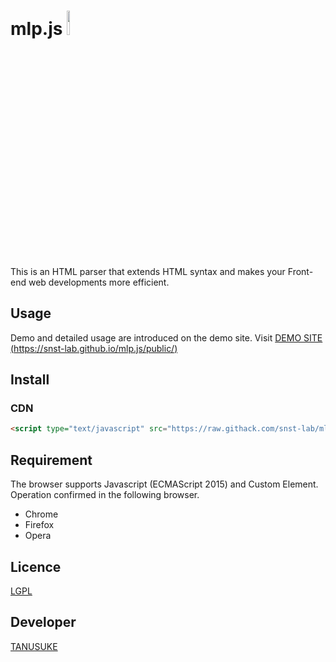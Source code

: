 mlp.js
<a href="https://snst-lab.github.io/mlp.js/public/"><img src="https://snst-lab.github.io/mlp.js/public/img/melonpan.gif" width="10%"></a>
====
This is an HTML parser that extends HTML syntax and makes your Front-end web developments more efficient.  
 
## Usage
Demo and detailed usage are introduced on the demo site.
Visit [DEMO SITE (https://snst-lab.github.io/mlp.js/public/)](https://snst-lab.github.io/mlp.js/public/) 
 
## Install
### CDN
```html
<script type="text/javascript" src="https://raw.githack.com/snst-lab/mlp.js/master/src/mlp.js"></script>
```
 
## Requirement
The browser supports Javascript (ECMAScript 2015) and Custom Element. 
Operation confirmed in the following browser.
- Chrome
- Firefox
- Opera
 
## Licence
[LGPL](https://www.gnu.org/licenses/lgpl-3.0.html) 
  
## Developer
[TANUSUKE](https://github.com/snst-lab)  

